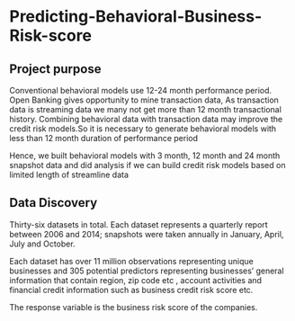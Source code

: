 # Predicting-Behavioral-Business-Risk-score

## Project purpose

Conventional behavioral models use 12-24 month performance period. Open Banking gives opportunity to mine transaction data, As transaction data is streaming data we many not get more than 12 month transactional history. Combining behavioral data with transaction data may improve the credit risk models.So it is necessary to generate behavioral models with less than 12 month duration of performance period

Hence, we built behavioral models with 3 month, 12 month and 24 month snapshot data and did analysis if we can build credit risk models based on limited length of streamline data

## Data Discovery

Thirty-six datasets in total. Each dataset represents a quarterly report between 2006 and 2014; snapshots were taken annually in January, April, July and October.  

Each dataset has over 11 million observations representing unique businesses and 305 potential predictors representing businesses’ general information that contain region, zip code etc , account activities and financial credit information such as business credit risk score etc.

The response variable is the business risk score of the companies. 
